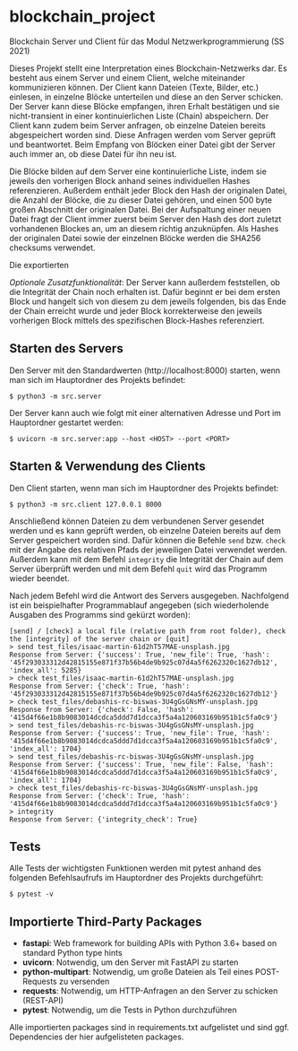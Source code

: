# blockchain_project
Blockchain Server und Client für das Modul Netzwerkprogrammierung (SS 2021)

Dieses Projekt stellt eine Interpretation eines Blockchain-Netzwerks dar. Es besteht aus einem Server und einem Client,
welche miteinander kommunizieren können. Der Client kann Dateien (Texte, Bilder, etc.) einlesen, in einzelne
Blöcke unterteilen und diese an den Server schicken. Der Server kann diese Blöcke empfangen, ihren Erhalt bestätigen
und sie nicht-transient in einer kontinuierlichen Liste (Chain) abspeichern. Der Client kann zudem beim Server anfragen, 
ob einzelne Dateien bereits abgespeichert worden sind. Diese Anfragen werden vom Server geprüft und beantwortet. Beim
Empfang von Blöcken einer Datei gibt der Server auch immer an, ob diese Datei für ihn neu ist.

Die Blöcke bilden auf dem Server eine kontinuierliche Liste, indem sie jeweils den vorherigen Block anhand seines
individuellen Hashes referenzieren. Außerdem enthält jeder Block den Hash der originalen Datei, die Anzahl der 
Blöcke, die zu dieser Datei gehören, und einen 500 byte großen Abschnitt der originalen Datei. Bei der Aufspaltung
einer neuen Datei fragt der Client immer zuerst beim Server den Hash des dort zuletzt vorhandenen Blockes an, um
an diesem richtig anzuknüpfen. Als Hashes der originalen Datei sowie der einzelnen Blöcke werden die SHA256 checksums
verwendet.

Die exportierten 

_Optionale Zusatzfunktionalität_: Der Server kann außerdem feststellen, ob die Integrität der Chain noch erhalten ist.
Dafür beginnt er bei dem ersten Block und hangelt sich von diesem zu dem jeweils folgenden, bis das Ende der Chain
erreicht wurde und jeder Block korrekterweise den jeweils vorherigen Block mittels des spezifischen Block-Hashes 
referenziert.


## Starten des Servers
Den Server mit den Standardwerten (http://localhost:8000) starten, wenn man sich im Hauptordner des Projekts befindet:

`$ python3 -m src.server`

Der Server kann auch wie folgt mit einer alternativen Adresse und Port im Hauptordner gestartet werden:

`$ uvicorn -m src.server:app --host <HOST> --port <PORT>`

## Starten & Verwendung des Clients
Den Client starten, wenn man sich im Hauptordner des Projekts befindet:

`$ python3 -m src.client 127.0.0.1 8000`

Anschließend können Dateien zu dem verbundenen Server gesendet werden und es kann geprüft werden,
ob einzelne Dateien bereits auf dem Server gespeichert worden sind. Dafür können die Befehle `send` bzw. `check`
mit der Angabe des relativen Pfads der jeweiligen Datei verwendet werden. Außerdem kann mit dem Befehl `integrity`
die Integrität der Chain auf dem Server überprüft werden und mit dem Befehl `quit` wird das Programm wieder beendet.

Nach jedem Befehl wird die Antwort des Servers ausgegeben. Nachfolgend ist ein beispielhafter Programmablauf angegeben
(sich wiederholende Ausgaben des Programms sind gekürzt worden):

```
[send] / [check] a local file (relative path from root folder), check the [integrity] of the server chain or [quit]
> send test_files/isaac-martin-61d2hT57MAE-unsplash.jpg
Response from Server: {'success': True, 'new_file': True, 'hash': '45f293033312d42815155e871f37b56b4de9b925c07d4a5f6262320c1627db12', 'index_all': 5285}
> check test_files/isaac-martin-61d2hT57MAE-unsplash.jpg
Response from Server: {'check': True, 'hash': '45f293033312d42815155e871f37b56b4de9b925c07d4a5f6262320c1627db12'}
> check test_files/debashis-rc-biswas-3U4gGsGNsMY-unsplash.jpg
Response from Server: {'check': False, 'hash': '415d4f66e1b8b9083014dcdca5ddd7d1dcca3f5a4a120603169b951b1c5fa0c9'}
> send test_files/debashis-rc-biswas-3U4gGsGNsMY-unsplash.jpg
Response from Server: {'success': True, 'new_file': True, 'hash': '415d4f66e1b8b9083014dcdca5ddd7d1dcca3f5a4a120603169b951b1c5fa0c9', 'index_all': 1704}
> send test_files/debashis-rc-biswas-3U4gGsGNsMY-unsplash.jpg
Response from Server: {'success': True, 'new_file': False, 'hash': '415d4f66e1b8b9083014dcdca5ddd7d1dcca3f5a4a120603169b951b1c5fa0c9', 'index_all': 1704}
> check test_files/debashis-rc-biswas-3U4gGsGNsMY-unsplash.jpg
Response from Server: {'check': True, 'hash': '415d4f66e1b8b9083014dcdca5ddd7d1dcca3f5a4a120603169b951b1c5fa0c9'}
> integrity
Response from Server: {'integrity_check': True}
```


## Tests
Alle Tests der wichtigsten Funktionen werden mit pytest anhand des folgenden Befehlsaufrufs im Hauptordner
des Projekts durchgeführt: 

`$ pytest -v`


## Importierte Third-Party Packages
* **fastapi**: Web framework for building APIs with Python 3.6+ based on standard Python type hints
* **uvicorn**: Notwendig, um den Server mit FastAPI zu starten
* **python-multipart**: Notwendig, um große Dateien als Teil eines POST-Requests zu versenden
* **requests**: Notwendig, um HTTP-Anfragen an den Server zu schicken (REST-API)
* **pytest**: Notwendig, um die Tests in Python durchzuführen

Alle importierten packages sind in requirements.txt aufgelistet und sind ggf. Dependencies der hier aufgelisteten packages.